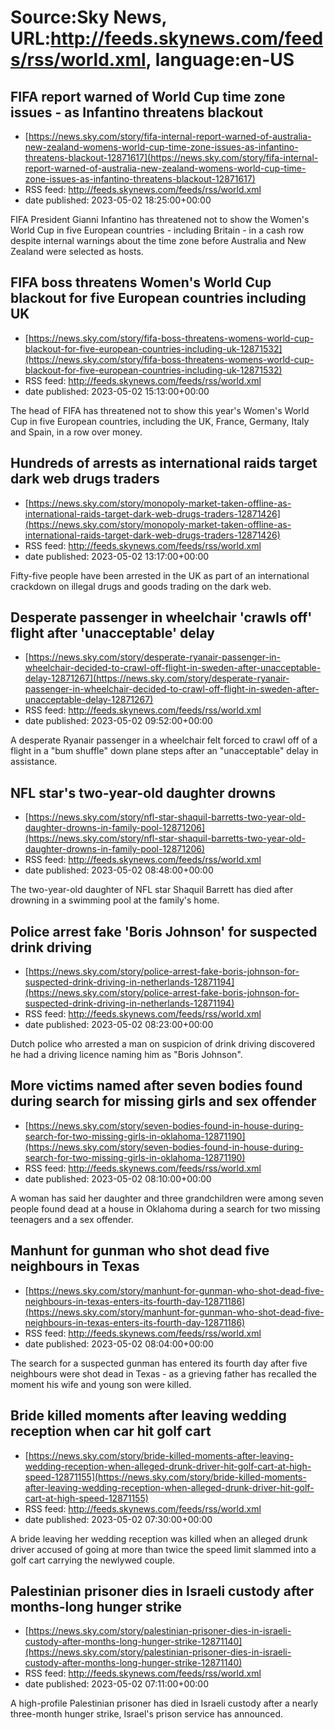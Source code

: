 # Source:Sky News, URL:http://feeds.skynews.com/feeds/rss/world.xml, language:en-US

## FIFA report warned of World Cup time zone issues - as Infantino threatens blackout
 - [https://news.sky.com/story/fifa-internal-report-warned-of-australia-new-zealand-womens-world-cup-time-zone-issues-as-infantino-threatens-blackout-12871617](https://news.sky.com/story/fifa-internal-report-warned-of-australia-new-zealand-womens-world-cup-time-zone-issues-as-infantino-threatens-blackout-12871617)
 - RSS feed: http://feeds.skynews.com/feeds/rss/world.xml
 - date published: 2023-05-02 18:25:00+00:00

FIFA President Gianni Infantino has threatened not to show the Women's World Cup in five European countries - including Britain - in a cash row despite internal warnings about the time zone before Australia and New Zealand were selected as hosts.

## FIFA boss threatens Women's World Cup blackout for five European countries including UK
 - [https://news.sky.com/story/fifa-boss-threatens-womens-world-cup-blackout-for-five-european-countries-including-uk-12871532](https://news.sky.com/story/fifa-boss-threatens-womens-world-cup-blackout-for-five-european-countries-including-uk-12871532)
 - RSS feed: http://feeds.skynews.com/feeds/rss/world.xml
 - date published: 2023-05-02 15:13:00+00:00

The head of FIFA has threatened not to show this year's Women's World Cup in five European countries, including the UK, France, Germany, Italy and Spain, in a row over money.

## Hundreds of arrests as international raids target dark web drugs traders
 - [https://news.sky.com/story/monopoly-market-taken-offline-as-international-raids-target-dark-web-drugs-traders-12871426](https://news.sky.com/story/monopoly-market-taken-offline-as-international-raids-target-dark-web-drugs-traders-12871426)
 - RSS feed: http://feeds.skynews.com/feeds/rss/world.xml
 - date published: 2023-05-02 13:17:00+00:00

Fifty-five people have been arrested in the UK as part of an international crackdown on illegal drugs and goods trading on the dark web.

## Desperate passenger in wheelchair 'crawls off' flight after 'unacceptable' delay
 - [https://news.sky.com/story/desperate-ryanair-passenger-in-wheelchair-decided-to-crawl-off-flight-in-sweden-after-unacceptable-delay-12871267](https://news.sky.com/story/desperate-ryanair-passenger-in-wheelchair-decided-to-crawl-off-flight-in-sweden-after-unacceptable-delay-12871267)
 - RSS feed: http://feeds.skynews.com/feeds/rss/world.xml
 - date published: 2023-05-02 09:52:00+00:00

A desperate Ryanair passenger in a wheelchair felt forced to crawl off of a flight in a "bum shuffle" down plane steps after an "unacceptable" delay in assistance.

## NFL star's two-year-old daughter drowns
 - [https://news.sky.com/story/nfl-star-shaquil-barretts-two-year-old-daughter-drowns-in-family-pool-12871206](https://news.sky.com/story/nfl-star-shaquil-barretts-two-year-old-daughter-drowns-in-family-pool-12871206)
 - RSS feed: http://feeds.skynews.com/feeds/rss/world.xml
 - date published: 2023-05-02 08:48:00+00:00

The two-year-old daughter of NFL star Shaquil Barrett has died after drowning in a swimming pool at the family's home.

## Police arrest fake 'Boris Johnson' for suspected drink driving
 - [https://news.sky.com/story/police-arrest-fake-boris-johnson-for-suspected-drink-driving-in-netherlands-12871194](https://news.sky.com/story/police-arrest-fake-boris-johnson-for-suspected-drink-driving-in-netherlands-12871194)
 - RSS feed: http://feeds.skynews.com/feeds/rss/world.xml
 - date published: 2023-05-02 08:23:00+00:00

Dutch police who arrested a man on suspicion of drink driving discovered he had a driving licence naming him as "Boris Johnson".

## More victims named after seven bodies found during search for missing girls and sex offender
 - [https://news.sky.com/story/seven-bodies-found-in-house-during-search-for-two-missing-girls-in-oklahoma-12871190](https://news.sky.com/story/seven-bodies-found-in-house-during-search-for-two-missing-girls-in-oklahoma-12871190)
 - RSS feed: http://feeds.skynews.com/feeds/rss/world.xml
 - date published: 2023-05-02 08:10:00+00:00

A woman has said her daughter and three grandchildren were among seven people found dead at a house in Oklahoma during a search for two missing teenagers and a sex offender.

## Manhunt for gunman who shot dead five neighbours in Texas
 - [https://news.sky.com/story/manhunt-for-gunman-who-shot-dead-five-neighbours-in-texas-enters-its-fourth-day-12871186](https://news.sky.com/story/manhunt-for-gunman-who-shot-dead-five-neighbours-in-texas-enters-its-fourth-day-12871186)
 - RSS feed: http://feeds.skynews.com/feeds/rss/world.xml
 - date published: 2023-05-02 08:04:00+00:00

The search for a suspected gunman has entered its fourth day after five neighbours were shot dead in Texas - as a grieving father has recalled the moment his wife and young son were killed.

## Bride killed moments after leaving wedding reception when car hit golf cart
 - [https://news.sky.com/story/bride-killed-moments-after-leaving-wedding-reception-when-alleged-drunk-driver-hit-golf-cart-at-high-speed-12871155](https://news.sky.com/story/bride-killed-moments-after-leaving-wedding-reception-when-alleged-drunk-driver-hit-golf-cart-at-high-speed-12871155)
 - RSS feed: http://feeds.skynews.com/feeds/rss/world.xml
 - date published: 2023-05-02 07:30:00+00:00

A bride leaving her wedding reception was killed when an alleged drunk driver accused of going at more than twice the speed limit slammed into a golf cart carrying the newlywed couple.&#160;

## Palestinian prisoner dies in Israeli custody after months-long hunger strike
 - [https://news.sky.com/story/palestinian-prisoner-dies-in-israeli-custody-after-months-long-hunger-strike-12871140](https://news.sky.com/story/palestinian-prisoner-dies-in-israeli-custody-after-months-long-hunger-strike-12871140)
 - RSS feed: http://feeds.skynews.com/feeds/rss/world.xml
 - date published: 2023-05-02 07:11:00+00:00

A high-profile Palestinian prisoner has died in Israeli custody after a nearly three-month hunger strike, Israel's prison service has announced.

